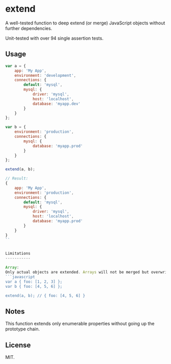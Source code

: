 extend
======

A well-tested function to deep extend (or merge) JavaScript objects without further dependencies.

Unit-tested with over 94 single assertion tests.


Usage
-----
```javascript
var a = {
    app: 'My App',
    environment: 'development',
    connections: {
        default: 'mysql',
        mysql: {
            driver: 'mysql',
            host: 'localhost',
            database: 'myapp.dev'
        }
    }
};

var b = {
    environment: 'production',
    connections: {
        mysql: {
            database: 'myapp.prod'
        }
    }
};

extend(a, b);

// Result:
{
    app: 'My App',
    environment: 'production',
    connections: {
        default: 'mysql',
        mysql: {
            driver: 'mysql',
            host: 'localhost',
            database: 'myapp.prod'
        }
    }
}
``


Limitations
-----------

Array:
Only actual objects are extended. Arrays will not be merged but overwritten.
```javascript
var a { foo: [1, 2, 3] };
var b { foo: [4, 5, 6] };

extend(a, b); // { foo: [4, 5, 6] }
```


Notes
-----

This function extends only enumerable properties without going up the prototype chain.


License
-------
MIT.